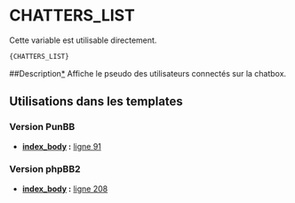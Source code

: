 # CHATTERS_LIST


Cette variable est utilisable directement.

```html
{CHATTERS_LIST}
```

##Description[*](https://fa-tvars.appspot.com/var/CHATTERS_LIST)
Affiche le pseudo des utilisateurs connectés sur la chatbox.

## Utilisations dans les templates

### Version PunBB

* __[index_body](../tpl/var/punbb/index_body.md#readme) :__ [ligne 91](../tpl/src/punbb/index_body.tpl#L91)

### Version phpBB2

* __[index_body](../tpl/var/subsilver/index_body.md#readme) :__ [ligne 208](../tpl/src/subsilver/index_body.tpl#L208)
